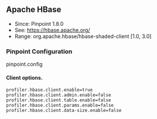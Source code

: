 ## Apache HBase
* Since: Pinpoint 1.8.0
* See: https://hbase.apache.org/
* Range: org.apache.hbase/hbase-shaded-client [1.0, 3.0]

### Pinpoint Configuration
pinpoint.config

#### Client options.
~~~
profiler.hbase.client.enable=true
profiler.hbase.client.admin.enable=false
profiler.hbase.client.table.enable=false
profiler.hbase.client.params.enable=false
profiler.hbase.client.data-size.enable=false
~~~

